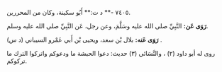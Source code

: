 ٧٤٠٥ -** د ت:** أَبُو سكينة، وكان من المحررين.

**رَوَى عَن:** النَّبِيِّ صلى الله عليه وسَلَّمَ، وعن رجل، عَن النَّبِيِّ صلى الله عليه وسلم.

**رَوَى عَنه:** بلال بْن سعد، ويحيى بْن أَبي عَمْرو السيباني (د س) .

روى له أبو داود (٢) ، والنَّسَائي (٣) حديث: دعوا الحبشة ما ودعوكم واتركوا الترك ما تركوكم.